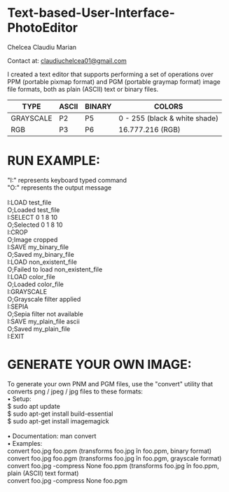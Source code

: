 # Text-based-User-Interface-PhotoEditor

Chelcea Claudiu Marian

Contact at: claudiuchelcea01@gmail.com

I created a text editor that supports performing a set of operations over PPM (portable pixmap format) and PGM (portable graymap format) image file formats, both as plain (ASCII) text or binary files.

|        TYPE        |        ASCII        |        BINARY       |               COLORS                |
| ------------------ | ------------------- | ------------------- | ----------------------------------- |
|      GRAYSCALE     |         P2          |         P5          |    0 - 255 (black & white shade)    |
|      RGB           |         P3          |         P6          |            16.777.216 (RGB)         |


# RUN EXAMPLE: 
"I:" represents keyboard typed command <br>
"O:" represents the output message<br><br>
I:LOAD test_file  <br/>
O;Loaded test_file <br/>
I:SELECT 0 1 8 10 <br/>
O;Selected 0 1 8 10 <br/>
I:CROP<br/>
O;Image cropped<br/>
I:SAVE my_binary_file<br/>
O;Saved my_binary_file<br/>
I:LOAD non_existent_file<br/>
O;Failed to load non_existent_file<br/>
I:LOAD color_file<br/>
O;Loaded color_file<br/>
I:GRAYSCALE<br/>
O;Grayscale filter applied<br/>
I:SEPIA<br/>
O;Sepia filter not available<br/>
I:SAVE my_plain_file ascii<br/>
O;Saved my_plain_file<br/>
I:EXIT<br/>

# GENERATE YOUR OWN IMAGE:
To generate your own PNM and PGM files, use the "convert" utility that converts png / jpeg / jpg files to these formats:<br/>
• Setup: <br>
$ sudo apt update <br>
$ sudo apt-get install build-essential <br>
$ sudo apt-get install imagemagick<br/> <br>
• Documentation: man convert<br/>
• Examples:<br/>
    convert foo.jpg foo.ppm (transforms foo.jpg în foo.ppm, binary format)<br/>
    convert foo.jpg foo.pgm (transforms foo.jpg în foo.pgm, grayscale format)<br/>
    convert foo.jpg -compress None foo.ppm (transforms foo.jpg în foo.ppm, plain (ASCII) text format)<br/>
    convert foo.jpg -compress None foo.pgm<br/>
